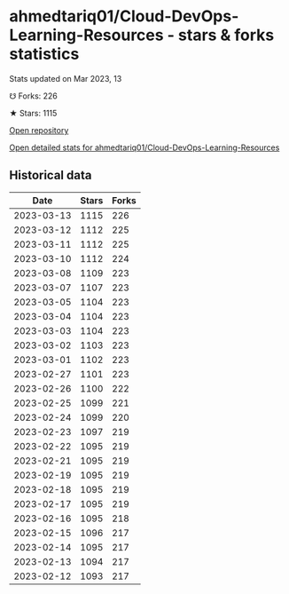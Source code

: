 # ahmedtariq01/Cloud-DevOps-Learning-Resources - stars & forks statistics

Stats updated on Mar 2023, 13

☋ Forks: 226

★ Stars: 1115

[Open repository](https://github.com/ahmedtariq01/Cloud-DevOps-Learning-Resources)

[Open detailed stats for ahmedtariq01/Cloud-DevOps-Learning-Resources](https://reviewgithub.com/rep/ahmedtariq01/Cloud-DevOps-Learning-Resources)

## Historical data
| Date | Stars | Forks |
|------|-------|-------|
| 2023-03-13 | 1115 | 226 | 
| 2023-03-12 | 1112 | 225 | 
| 2023-03-11 | 1112 | 225 | 
| 2023-03-10 | 1112 | 224 | 
| 2023-03-08 | 1109 | 223 | 
| 2023-03-07 | 1107 | 223 | 
| 2023-03-05 | 1104 | 223 | 
| 2023-03-04 | 1104 | 223 | 
| 2023-03-03 | 1104 | 223 | 
| 2023-03-02 | 1103 | 223 | 
| 2023-03-01 | 1102 | 223 | 
| 2023-02-27 | 1101 | 223 | 
| 2023-02-26 | 1100 | 222 | 
| 2023-02-25 | 1099 | 221 | 
| 2023-02-24 | 1099 | 220 | 
| 2023-02-23 | 1097 | 219 | 
| 2023-02-22 | 1095 | 219 | 
| 2023-02-21 | 1095 | 219 | 
| 2023-02-19 | 1095 | 219 | 
| 2023-02-18 | 1095 | 219 | 
| 2023-02-17 | 1095 | 219 | 
| 2023-02-16 | 1095 | 218 | 
| 2023-02-15 | 1096 | 217 | 
| 2023-02-14 | 1095 | 217 | 
| 2023-02-13 | 1094 | 217 | 
| 2023-02-12 | 1093 | 217 | 

